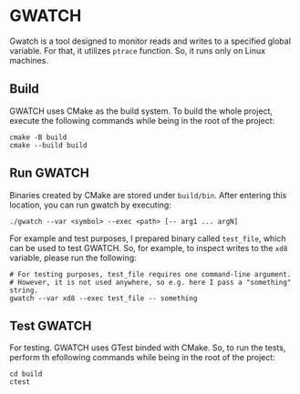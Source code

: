 # GWATCH
Gwatch is a tool designed to monitor reads and writes to a specified global variable. For that, it utilizes ```ptrace``` function. So, it runs only on Linux machines.

## Build
GWATCH uses CMake as the build system. To build the whole project, execute the following commands while being in the root of the project:
```
cmake -B build
cmake --build build 
```

## Run GWATCH
Binaries created by CMake are stored under ```build/bin```. After entering this location, you can run gwatch by executing:
```
./gwatch --var <symbol> --exec <path> [-- arg1 ... argN]
```
For example and test purposes, I prepared binary called ```test_file```, which can be used to test GWATCH. So, for example, to inspect writes to the ```xd8``` variable, please run the following:
```
# For testing purposes, test_file requires one command-line argument.
# However, it is not used anywhere, so e.g. here I pass a "something" string.
gwatch --var xd8 --exec test_file -- something
```

## Test GWATCH
For testing. GWATCH uses GTest binded with CMake. So, to run the tests, perform th efollowing commands while being in the root of the project:
```
cd build
ctest
```


